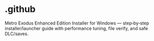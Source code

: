 # .github
Metro Exodus Enhanced Edition Installer for Windows — step‑by‑step installer/launcher guide with performance tuning, file verify, and safe DLC/saves.
